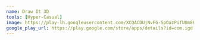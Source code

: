```yaml
---
name: Draw It 3D
tools: [Hyper-Casual]
image: https://play-lh.googleusercontent.com/XCQACDUjNvFG-SpOazPifUOm8Kr4LKE7vK70EQAXBWMErQ8qgJAxBPtuC-7zHNdqjA=w240-h480-rw
google_play_url: https://play.google.com/store/apps/details?id=com.igd.mosaic
---
```

